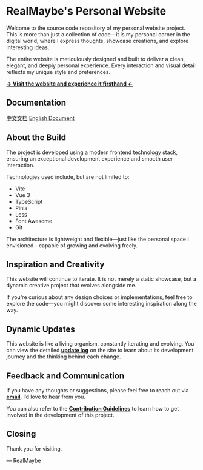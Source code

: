 # RealMaybe's Personal Website

Welcome to the source code repository of my personal website project. This is more than just a collection of code—it is my personal corner in the digital world, where I express thoughts, showcase creations, and explore interesting ideas.

The entire website is meticulously designed and built to deliver a clean, elegant, and deeply personal experience. Every interaction and visual detail reflects my unique style and preferences.

**[→ Visit the website and experience it firsthand ←](https://www.realmaybe0429.space/index)**

## Documentation

[中文文档](../README.md)
[English Document](./README.en.md)

## About the Build

The project is developed using a modern frontend technology stack, ensuring an exceptional development experience and smooth user interaction.

Technologies used include, but are not limited to:

- Vite
- Vue 3
- TypeScript
- Pinia
- Less
- Font Awesome
- Git

The architecture is lightweight and flexible—just like the personal space I envisioned—capable of growing and evolving freely.

## Inspiration and Creativity

This website will continue to iterate. It is not merely a static showcase, but a dynamic creative project that evolves alongside me.

If you're curious about any design choices or implementations, feel free to explore the code—you might discover some interesting inspiration along the way.

## Dynamic Updates

This website is like a living organism, constantly iterating and evolving. You can view the detailed **[update log](https://www.realmaybe0429.space/change-log)** on the site to learn about its development journey and the thinking behind each change.

## Feedback and Communication

If you have any thoughts or suggestions, please feel free to reach out via **[email](mailto:realmaybe0429@qq.com)**. I’d love to hear from you.

You can also refer to the **[Contribution Guidelines](./CONTRIBUTING.en.md)** to learn how to get involved in the development of this project.

## Closing

Thank you for visiting.

— RealMaybe